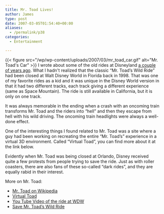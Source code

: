 ```yaml
---
title: Mr. Toad Lives!
author: James
type: post
date: 2007-03-05T01:54:40+00:00
aliases:
  - /permalink/p38
categories:
  - Entertainment

---
```

{{< figure src="/wp/wp-content/uploads/2007/03/mr_toad_car.gif" alt="Mr. Toad's Car" >}}
I wrote about some of the old rides at Disneyland [a couple of years ago][1]. What I hadn't realized that the classic &#8220;Mr. Toad&#8217;s Wild Ride&#8221; had been closed at Walt Disney World in Florida back in 1998. That was one of my favorite rides as a kid and it was unique in the Disney World version in that it had two different tracks, each track giving a different experience (same as Space Mountain). The ride is still available in California, but it is only on one track.

It was always memorable in the ending when a crash with an oncoming train transforms Mr. Toad and the riders into &#8220;hell&#8221; and then they escape from hell with his wild driving. The oncoming train headlights were always a well-done effect.

One of the interesting things I found related to Mr. Toad was a site where a guy had been working on recreating the entire &#8220;Mr. Toad&#8217;s&#8221; experience in a virtual 3D environment. Called &#8220;Virtual Toad&#8221;, you can find more about it at the link below.

Evidently when Mr. Toad was being closed at Orlando, Disney received quite a few protests from people trying to save the ride. Just as with roller coasters, there are also fans of these so-called &#8220;dark rides&#8221;, and they are equally rabid in their interest.

More on Mr. Toad:

  * [Mr. Toad on Wikipedia][3]
  * [Virtual Toad][4]
  * [You Tube Video of the ride at WDW][5]
  * [Save Mr. Toad&#8217;s Wild Ride][6]

 [1]: /p21
 [3]: http://en.wikipedia.org/wiki/Mr._Toad%27s_Wild_Ride
 [4]: http://virtual-toad.com/index.html
 [5]: http://www.youtube.com/watch?v=8CtBFmVN02I&mode=related&search=
 [6]: http://www.math.miami.edu/~jam/toad/